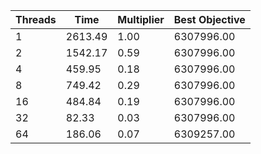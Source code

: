 |Threads | Time | Multiplier | Best Objective |
| - | - | - | - |
|1|2613.49|1.00|6307996.00|
|2|1542.17|0.59|6307996.00|
|4|459.95|0.18|6307996.00|
|8|749.42|0.29|6307996.00|
|16|484.84|0.19|6307996.00|
|32|82.33|0.03|6307996.00|
|64|186.06|0.07|6309257.00|
